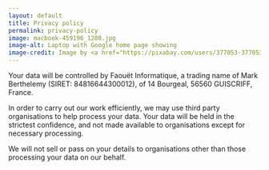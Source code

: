 ```yaml
---
layout: default
title: Privacy policy
permalink: privacy-policy
image: macbook-459196_1280.jpg
image-alt: Laptop with Google home page showing
image-credit: Image by <a href="https://pixabay.com/users/377053-377053/?utm_source=link-attribution&utm_medium=referral&utm_campaign=image&utm_content=459196">377053</a> from <a href="https://pixabay.com//?utm_source=link-attribution&utm_medium=referral&utm_campaign=image&utm_content=459196">Pixabay</a>
---
```

Your data will be controlled by Faouët Informatique, a trading name of Mark Berthelemy (SIRET: 84816644300012), of 14 Bourgeal, 56560 GUISCRIFF, France.

In order to carry out our work efficiently, we may use third party organisations to help process your data. Your data will be held in the strictest confidence, and not made available to organisations except for necessary processing.

We will not sell or pass on your details to organisations other than those processing your data on our behalf.